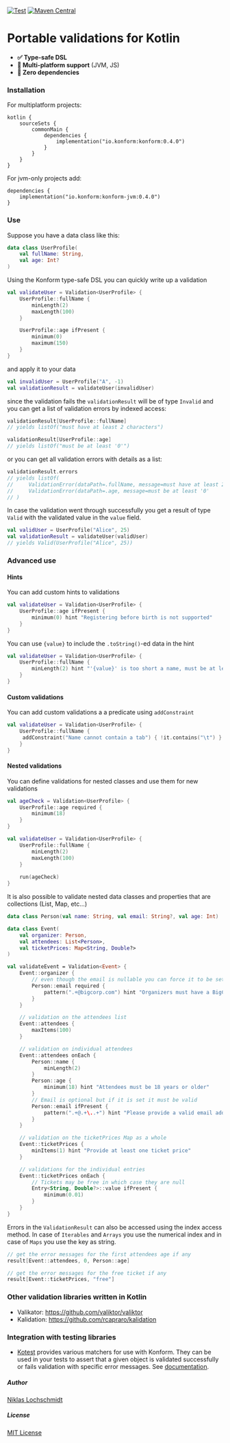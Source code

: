 [![Test](https://github.com/konform-kt/konform/actions/workflows/gradle.yml/badge.svg?branch=main)](https://github.com/konform-kt/konform/actions/workflows/gradle.yml)
[![Maven Central](https://maven-badges.herokuapp.com/maven-central/io.konform/konform/badge.svg)](https://maven-badges.herokuapp.com/maven-central/io.konform/konform)

# Portable validations for Kotlin

  - **✅ Type-safe DSL**
  - **🔗 Multi-platform support** (JVM, JS)
  - **🐥 Zero dependencies**

### Installation

For multiplatform projects:

```
kotlin {
    sourceSets {
        commonMain {
            dependencies {
                implementation("io.konform:konform:0.4.0")
            }
        }
    }
}
```

For jvm-only projects add:

```
dependencies {
    implementation("io.konform:konform-jvm:0.4.0")
}
```

### Use

Suppose you have a data class like this:

```Kotlin
data class UserProfile(
    val fullName: String,
    val age: Int?
)
```

Using the Konform type-safe DSL you can quickly write up a validation

```Kotlin
val validateUser = Validation<UserProfile> {
    UserProfile::fullName {
        minLength(2)
        maxLength(100)
    }

    UserProfile::age ifPresent {
        minimum(0)
        maximum(150)
    }
}
```

and apply it to your data

```Kotlin
val invalidUser = UserProfile("A", -1)
val validationResult = validateUser(invalidUser)
```

since the validation fails the `validationResult` will be of type `Invalid` and you can get a list of validation errors by indexed access:

```Kotlin
validationResult[UserProfile::fullName]
// yields listOf("must have at least 2 characters")

validationResult[UserProfile::age]
// yields listOf("must be at least '0'")
```

or you can get all validation errors with details as a list:

```Kotlin
validationResult.errors
// yields listOf(
//     ValidationError(dataPath=.fullName, message=must have at least 2 characters),
//     ValidationError(dataPath=.age, message=must be at least '0'
// )
```

In case the validation went through successfully you get a result of type `Valid` with the validated value in the `value` field.

```Kotlin
val validUser = UserProfile("Alice", 25)
val validationResult = validateUser(validUser)
// yields Valid(UserProfile("Alice", 25))
```

### Advanced use

#### Hints

You can add custom hints to validations

```Kotlin
val validateUser = Validation<UserProfile> {
    UserProfile::age ifPresent {
        minimum(0) hint "Registering before birth is not supported"
    }
}
```

You can use `{value}` to include the `.toString()`-ed data in the hint

```Kotlin
val validateUser = Validation<UserProfile> {
    UserProfile::fullName {
        minLength(2) hint "'{value}' is too short a name, must be at least 2 characters long."
    }
}
```

#### Custom validations

You can add custom validations a a predicate using `addConstraint`

```Kotlin
val validateUser = Validation<UserProfile> {
    UserProfile::fullName {
     addConstraint("Name cannot contain a tab") { !it.contains("\t") }
    }
}
```

#### Nested validations

You can define validations for nested classes and use them for new validations

```Kotlin
val ageCheck = Validation<UserProfile> {
    UserProfile::age required {
        minimum(18)
    }
}

val validateUser = Validation<UserProfile> {
    UserProfile::fullName {
        minLength(2)
        maxLength(100)
    }
    
    run(ageCheck)
}
```

It is also possible to validate nested data classes and properties that are collections (List, Map, etc...)

```Kotlin
data class Person(val name: String, val email: String?, val age: Int)

data class Event(
    val organizer: Person,
    val attendees: List<Person>,
    val ticketPrices: Map<String, Double?>
)

val validateEvent = Validation<Event> {
    Event::organizer {
        // even though the email is nullable you can force it to be set in the validation
        Person::email required {
            pattern(".+@bigcorp.com") hint "Organizers must have a BigCorp email address"
        }
    }

    // validation on the attendees list
    Event::attendees {
        maxItems(100)
    }

    // validation on individual attendees
    Event::attendees onEach {
        Person::name {
            minLength(2)
        }
        Person::age {
            minimum(18) hint "Attendees must be 18 years or older"
        }
        // Email is optional but if it is set it must be valid
        Person::email ifPresent {
            pattern(".+@.+\..+") hint "Please provide a valid email address (optional)"
        }
    }

    // validation on the ticketPrices Map as a whole
    Event::ticketPrices {
        minItems(1) hint "Provide at least one ticket price"
    }

    // validations for the individual entries
    Event::ticketPrices onEach {
        // Tickets may be free in which case they are null
        Entry<String, Double?>::value ifPresent {
            minimum(0.01)
        }
    }
}
```

Errors in the `ValidationResult` can also be accessed using the index access method. In case of `Iterables` and `Arrays` you use the numerical index and in case of `Maps` you use the key as string.

```Kotlin
// get the error messages for the first attendees age if any
result[Event::attendees, 0, Person::age]

// get the error messages for the free ticket if any
result[Event::ticketPrices, "free"]
```

### Other validation libraries written in Kotlin

  - Valikator: https://github.com/valiktor/valiktor
  - Kalidation: https://github.com/rcapraro/kalidation
  
### Integration with testing libraries

  - [Kotest](https://kotest.io) provides various matchers for use with Konform. They can be used in your tests to assert that a given object is validated successfully or fails validation with specific error messages. See [documentation](https://kotest.io/docs/assertions/konform-matchers.html).

##### Author

[Niklas Lochschmidt](https://niklaslochschmidt.com)

##### License

[MIT License](https://github.com/konform-kt/konform/blob/main/LICENSE)
